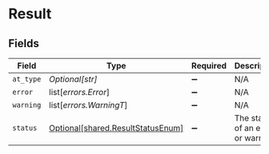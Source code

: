 # Result


## Fields

| Field                                                                            | Type                                                                             | Required                                                                         | Description                                                                      |
| -------------------------------------------------------------------------------- | -------------------------------------------------------------------------------- | -------------------------------------------------------------------------------- | -------------------------------------------------------------------------------- |
| `at_type`                                                                        | *Optional[str]*                                                                  | :heavy_minus_sign:                                                               | N/A                                                                              |
| `error`                                                                          | list[*errors.Error*]                                                             | :heavy_minus_sign:                                                               | N/A                                                                              |
| `warning`                                                                        | list[*errors.WarningT*]                                                          | :heavy_minus_sign:                                                               | N/A                                                                              |
| `status`                                                                         | [Optional[shared.ResultStatusEnum]](undefined/models/shared/resultstatusenum.md) | :heavy_minus_sign:                                                               | The status of an error or warning                                                |
